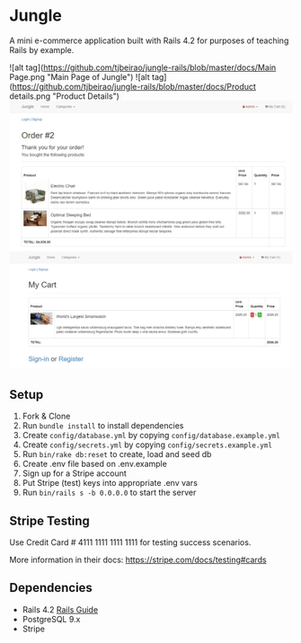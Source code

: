 # Jungle

A mini e-commerce application built with Rails 4.2 for purposes of teaching Rails by example.

![alt tag](https://github.com/tjbeirao/jungle-rails/blob/master/docs/Main Page.png "Main Page of Jungle")
![alt tag](https://github.com/tjbeirao/jungle-rails/blob/master/docs/Product details.png "Product Details")
![alt tag](https://github.com/tjbeirao/jungle-rails/blob/master/docs/Cart.png "Cart")
![alt tag](https://github.com/tjbeirao/jungle-rails/blob/master/docs/orders_2.png "Order done")


## Setup

1. Fork & Clone
2. Run `bundle install` to install dependencies
3. Create `config/database.yml` by copying `config/database.example.yml`
4. Create `config/secrets.yml` by copying `config/secrets.example.yml`
5. Run `bin/rake db:reset` to create, load and seed db
6. Create .env file based on .env.example
7. Sign up for a Stripe account
8. Put Stripe (test) keys into appropriate .env vars
9. Run `bin/rails s -b 0.0.0.0` to start the server

## Stripe Testing

Use Credit Card # 4111 1111 1111 1111 for testing success scenarios.

More information in their docs: <https://stripe.com/docs/testing#cards>

## Dependencies

* Rails 4.2 [Rails Guide](http://guides.rubyonrails.org/v4.2/)
* PostgreSQL 9.x
* Stripe

